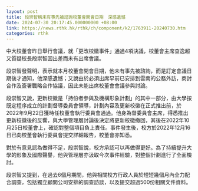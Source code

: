 ```yaml
---
layout: post
title: 段崇智稱未有事先被諮詢校董會開會日期　深感遺憾
date: 2024-07-30 20:17:45.000000000 +08:00
link: https://news.rthk.hk/rthk/ch/component/k2/1763911-20240730.htm
categories: rthk
---
```


中大校董會昨日舉行會議，就「更改校徽事件」通過4項決議，校董會主席查逸超又質疑校長段崇智因出差而未有出席會議。

段崇智發聲明，表示就本月校董會開會日期，他未有事先被諮詢，而是訂定會議日期後才通知，他深感遺憾；又說由於必須出席早前已安排到雲南的公務外訪，商討合作及簽署戰略合作協議，因此未能出席校董會會議參與討論。

段崇智又說，更新校徽是「持份者參與及機構形象計劃」的其中一部分，由大學按既定程序成立的計劃督導委員會領導，計劃內容及更新校徽在正式推出前，於2022年9月22日獲時任校董會執行委員會通過。他身為督委員會主席，得悉推出更新校徽後的反響，與大學管理層討論後決定將更新校徽撤回，其後在2022年10月25日校董會上，確認對整個項目負上責任。事件發生後，校方於2022年12月16日已向校董會執行委員會提交詳細報告，校董會亦知悉。

對於有意見認為做得不足，段崇智說，校方承認可以再做得更好。為了持續提升大學的形象及國際聲譽，他與管理層亦汲取今次事件經驗，對整個計劃進行了全面檢討。

段崇智又提到，在過去6個月期間，他與相關校方行政人員於短短幾個月內全力配合調查，包括獨立顧問公司安排的調查訪談，以及提交超過500份相關文件資料。

